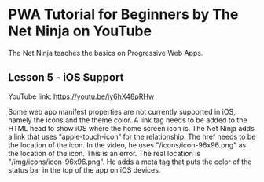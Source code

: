 # PWA Tutorial for Beginners by The Net Ninja on YouTube

The Net Ninja teaches the basics on Progressive Web Apps.

## Lesson 5 - iOS Support

YouTube link: https://youtu.be/jy6hX48pRHw

Some web app manifest properties are not currently supported in iOS, namely the icons and the theme color. A link tag needs to be added to the HTML head to show iOS where the home screen icon is. The Net Ninja adds a link that uses “apple-touch-icon” for the relationship. The href needs to be the location of the icon. In the video, he uses "/icons/icon-96x96.png" as the location of the icon. This is an error. The real location is "/img/icons/icon-96x96.png". He adds a meta tag that puts the color of the status bar in the top of the app on iOS devices.